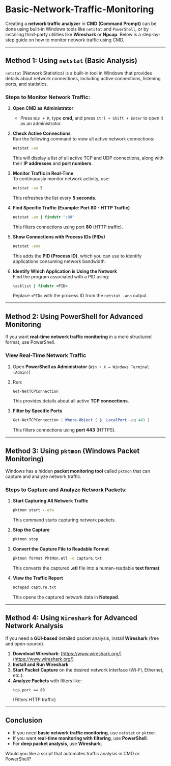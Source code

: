 # Basic-Network-Traffic-Monitoring

Creating a **network traffic analyzer** in **CMD (Command Prompt)** can be done using built-in Windows tools like `netstat` and `PowerShell`, or by installing third-party utilities like **Wireshark** or **Npcap**. Below is a step-by-step guide on how to monitor network traffic using CMD.

---

## **Method 1: Using `netstat` (Basic Analysis)**
`netstat` (Network Statistics) is a built-in tool in Windows that provides details about network connections, including active connections, listening ports, and statistics.

### **Steps to Monitor Network Traffic:**
1. **Open CMD as Administrator**  
   - Press `Win + R`, type **cmd**, and press `Ctrl + Shift + Enter` to open it as an administrator.

2. **Check Active Connections**  
   Run the following command to view all active network connections:
   ```cmd
   netstat -an
   ```
   This will display a list of all active TCP and UDP connections, along with their **IP addresses** and **port numbers**.

3. **Monitor Traffic in Real-Time**  
   To continuously monitor network activity, use:
   ```cmd
   netstat -an 5
   ```
   This refreshes the list every **5 seconds**.

4. **Find Specific Traffic (Example: Port 80 - HTTP Traffic)**  
   ```cmd
   netstat -an | findstr ":80"
   ```
   This filters connections using port **80** (HTTP traffic).

5. **Show Connections with Process IDs (PIDs)**  
   ```cmd
   netstat -ano
   ```
   This adds the **PID (Process ID)**, which you can use to identify applications consuming network bandwidth.

6. **Identify Which Application is Using the Network**  
   Find the program associated with a PID using:
   ```cmd
   tasklist | findstr <PID>
   ```
   Replace `<PID>` with the process ID from the `netstat -ano` output.

---

## **Method 2: Using PowerShell for Advanced Monitoring**
If you want **real-time network traffic monitoring** in a more structured format, use PowerShell.

### **View Real-Time Network Traffic**
1. Open **PowerShell as Administrator** (`Win + X → Windows Terminal (Admin)`)
2. Run:
   ```powershell
   Get-NetTCPConnection
   ```
   This provides details about all active **TCP connections**.

3. **Filter by Specific Ports**
   ```powershell
   Get-NetTCPConnection | Where-Object { $_.LocalPort -eq 443 }
   ```
   This filters connections using **port 443** (HTTPS).

---

## **Method 3: Using `pktmon` (Windows Packet Monitoring)**
Windows has a hidden **packet monitoring tool** called `pktmon` that can capture and analyze network traffic.

### **Steps to Capture and Analyze Network Packets:**
1. **Start Capturing All Network Traffic**
   ```cmd
   pktmon start --etw
   ```
   This command starts capturing network packets.

2. **Stop the Capture**
   ```cmd
   pktmon stop
   ```

3. **Convert the Capture File to Readable Format**
   ```cmd
   pktmon format PktMon.etl -o capture.txt
   ```
   This converts the captured **.etl** file into a human-readable **text format**.

4. **View the Traffic Report**
   ```cmd
   notepad capture.txt
   ```
   This opens the captured network data in **Notepad**.

---

## **Method 4: Using `Wireshark` for Advanced Network Analysis**
If you need a **GUI-based** detailed packet analysis, install **Wireshark** (free and open-source).

1. **Download Wireshark**: [https://www.wireshark.org/](https://www.wireshark.org/)
2. **Install and Run Wireshark**  
3. **Start Packet Capture** on the desired network interface (Wi-Fi, Ethernet, etc.).
4. **Analyze Packets** with filters like:
   ```
   tcp.port == 80
   ```
   (Filters HTTP traffic)

---

## **Conclusion**
- If you need **basic network traffic monitoring**, use `netstat` or `pktmon`.
- If you want **real-time monitoring with filtering**, use **PowerShell**.
- For **deep packet analysis**, use **Wireshark**.

Would you like a script that automates traffic analysis in CMD or PowerShell?
